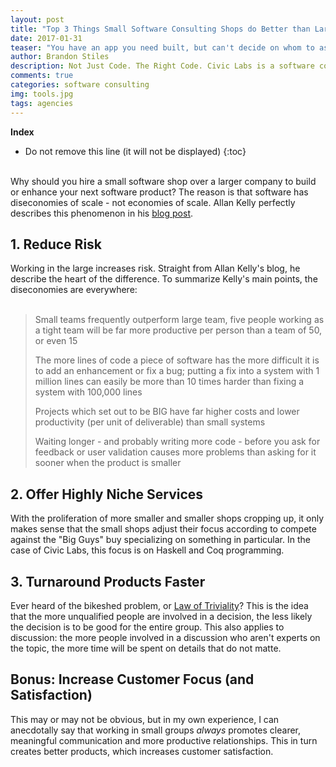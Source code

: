 ```yaml
---
layout: post
title: "Top 3 Things Small Software Consulting Shops do Better than Large Agencies"
date: 2017-01-31
teaser: "You have an app you need built, but can't decide on whom to ask to build it. Here's some things you should know."
author: Brandon Stiles
description: Not Just Code. The Right Code. Civic Labs is a software consulting company focused on building custom medical and financial applications. We specialize in provably correct software written in Haskell and Coq.
comments: true
categories: software consulting
img: tools.jpg
tags: agencies
---
```


**Index**

* Do not remove this line (it will not be displayed)
{:toc}
<br/>
Why should you hire a small software shop over a larger company to build or enhance your next software product? The reason is that software has diseconomies of scale - not economies of scale. Allan Kelly perfectly describes this phenomenon in his <a href="http://allankelly.blogspot.com/2015/10/software-has-diseconomies-of-scale-not.html" target="_blank">blog post</a>.

## 1. Reduce Risk

Working in the large increases risk. Straight from Allan Kelly's blog, he describe the heart of the difference. To summarize Kelly's main points, the diseconomies are everywhere:
<br/>
<br/>
> Small teams frequently outperform large team, five people working as a tight team will be far more productive per person than a team of 50, or even 15
>
> The more lines of code a piece of software has the more difficult it is to add an enhancement or fix a bug; putting a fix into a system with 1 million lines can easily be more than 10 times harder than fixing a system with 100,000 lines
>
> Projects which set out to be BIG have far higher costs and lower productivity (per unit of deliverable) than small systems
>
> Waiting longer - and probably writing more code - before you ask for feedback or user validation causes more problems than asking for it sooner when the product is smaller

## 2. Offer Highly Niche Services

With the proliferation of more smaller and smaller shops cropping up, it only makes sense that the small shops adjust their focus according to compete against the "Big Guys" buy specializing on something in particular. In the case of Civic Labs, this focus is on Haskell and Coq programming.

## 3. Turnaround Products Faster

Ever heard of the bikeshed problem, or [Law of Triviality](https://goo.gl/iTFs7c)? This is the idea that the more unqualified people are involved in a decision, the less likely the decision is to be good for the entire group. This also applies to discussion: the more people involved in a discussion who aren't experts on the topic, the more time will be spent on details that do not matte.

## Bonus: Increase Customer Focus (and Satisfaction)

This may or may not be obvious, but in my own experience, I can anecdotally say that working in small groups *always* promotes clearer, meaningful communication and more productive relationships. This in turn creates better products, which increases customer satisfaction.
